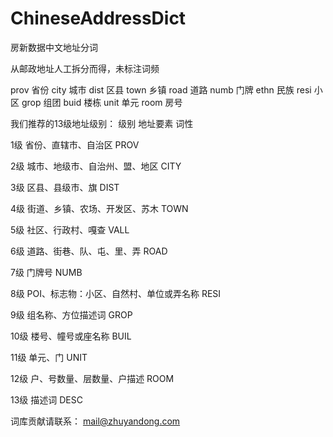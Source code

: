 # ChineseAddressDict
房新数据中文地址分词

从邮政地址人工拆分而得，未标注词频


prov 省份
city 城市
dist 区县
town 乡镇
road 道路
numb 门牌
ethn 民族
resi 小区
grop 组团
buid 楼栋
unit 单元
room 房号

我们推荐的13级地址级别：
级别	地址要素	词性

1级	省份、直辖市、自治区	PROV

2级	城市、地级市、自治州、盟、地区	CITY

3级	区县、县级市、旗	DIST

4级	街道、乡镇、农场、开发区、苏木	TOWN

5级	社区、行政村、嘎查	VALL

6级	道路、街巷、队、屯、里、弄	ROAD

7级	门牌号	NUMB

8级	POI、标志物：小区、自然村、单位或弄名称	RESI

9级	组名称、方位描述词	GROP

10级	楼号、幢号或座名称	BUIL

11级	单元、门	UNIT

12级	户、号数量、层数量、户描述	ROOM

13级	描述词	DESC

词库贡献请联系： mail@zhuyandong.com
